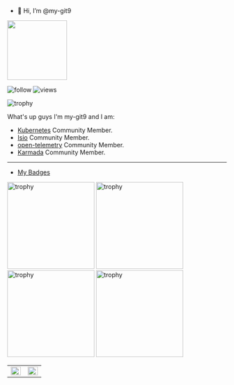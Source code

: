 - 👋 Hi, I’m @my-git9


<div align="left"> <img height="137px" src="https://github-readme-stats.vercel.app/api?username=my-git9&hide_title=true&hide_border=true&show_icons=trueline_height=21&text_color=000&icon_color=000&bg_color=0,ea6161,ffc64d,fffc4d,52fa5a&theme=graywhite" />  </div>

<!--
<div align="center"> <img src="https://activity-graph.herokuapp.com/graph?username=my-git9&theme=xcode" /> </div>

-->
<p align="left"> 
  <img src="https://img.shields.io/github/followers/my-git9?label=Followers" alt="follow" />
  <img src="https://komarev.com/ghpvc/?username=my-git9" alt="views" /> 
</p>

<p align="left"> 
  <img src="https://github-profile-trophy.vercel.app/?username=my-git9&row=1" alt="trophy" />
</p>

What's up guys I'm my-git9 and I am:

- [Kubernetes](https://github.com/kubernetes) Community Member.
- [Isio](https://github.com/istio) Community Member.
- [open-telemetry](https://github.com/open-telemetry) Community Member.
- [Karmada](https://github.com/karmada-io) Community Member.

---

- [My Badges](https://www.credly.com/users/li-xin.597fc9dd)

<p align="left"> 
<img width="200" height="200" src="https://images.credly.com/size/220x220/images/f88d800c-5261-45c6-9515-0458e31c3e16/ckad_from_cncfsite.png" alt="trophy" />
  <img width="200" height="200" src="https://images.credly.com/size/680x680/images/85286156-5fa6-458e-ae00-7887360a025d/image.png" alt="trophy" />
  <img width="200" height="200" src="https://images.credly.com/size/680x680/images/efde33d7-15b1-4761-82d4-d8fb8e851965/image.png" alt="trophy" />
  <img width="200" height="200" src="https://images.credly.com/size/680x680/images/3907f0ce-4e4b-44c9-8655-db11ea98cb8a/image.png" alt="trophy" />
</p>

<table><tr>
  <td valign="top" width="50%">
    <img src="https://github-readme-stats.vercel.app/api?username=my-git9&show_icons=true&hide_border=true&include_all_commits=true&count_private=true" align="left" style="width: 100%" />
  </td>
    
  <td valign="top" width="50%">
    <img src="https://github-readme-stats.vercel.app/api/top-langs/?username=my-git9&hide_border=true&layout=compact&hide=javascript,html,css,scss" align="left" style="width: 100%" />
  </td>
</tr></table>  

